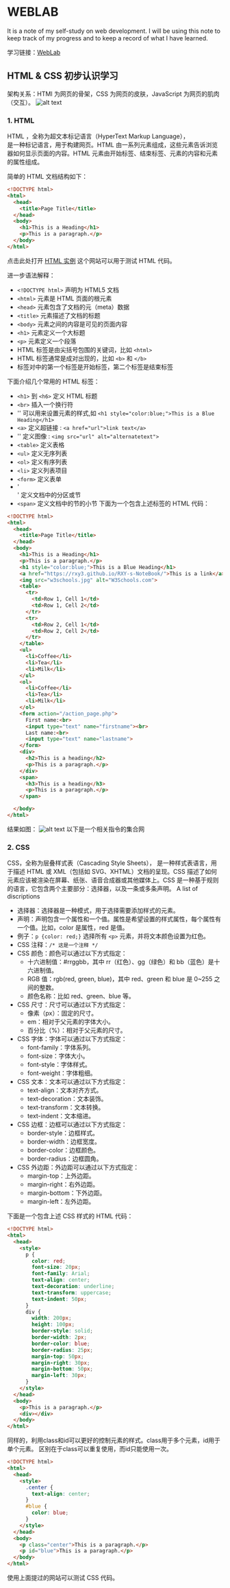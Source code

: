 # WEBLAB

It is a note of my self-study on web development. I will be using this note to keep track of my progress and to keep a record of what I have learned.

学习链接：[WebLab](https://weblab.mit.edu/schedule/)

## HTML & CSS 初步认识学习
架构关系：HTMI 为网页的骨架，CSS 为网页的皮肤，JavaScript 为网页的肌肉（交互）。
![alt text](image.png)
### 1. HTML 
HTML ，全称为超文本标记语言（HyperText Markup Language），  
是一种标记语言，用于构建网页。HTML 由一系列元素组成，这些元素告诉浏览器如何显示页面的内容。HTML 元素由开始标签、结束标签、元素的内容和元素的属性组成。

简单的 HTML 文档结构如下：
```html
<!DOCTYPE html>
<html>
  <head>
    <title>Page Title</title>
  </head>
  <body>
    <h1>This is a Heading</h1>
    <p>This is a paragraph.</p>
  </body>
</html>
```
点击此处打开 [HTML 实例](https://www.w3schools.com/html/tryit.asp?filename=tryhtml_default)
这个网站可以用于测试 HTML 代码。

进一步语法解释：
- `<!DOCTYPE html>` 声明为 HTML5 文档
- `<html>` 元素是 HTML 页面的根元素
- `<head>` 元素包含了文档的元（meta）数据
- `<title>` 元素描述了文档的标题
- `<body>` 元素之间的内容是可见的页面内容
- `<h1>` 元素定义一个大标题
- `<p>` 元素定义一个段落
- HTML 标签是由尖括号包围的关键词，比如 `<html>`
- HTML 标签通常是成对出现的，比如 `<b>` 和 `</b>`
- 标签对中的第一个标签是开始标签，第二个标签是结束标签

下面介绍几个常用的 HTML 标签：
- `<h1>` 到 `<h6>` 定义 HTML 标题
- `<br>` 插入一个换行符
- '<tagname style="property:value;">' 可以用来设置元素的样式,如 `<h1 style="color:blue;">This is a Blue Heading</h1>`
- `<a>` 定义超链接 : `<a href="url">link text</a>`
- '<img>' 定义图像 : `<img src="url" alt="alternatetext">`
- `<table>` 定义表格
- `<ul>` 定义无序列表
- `<ol>` 定义有序列表
- `<li>` 定义列表项目
- `<form>` 定义表单
- '<div>' 定义文档中的分区或节
- `<span>` 定义文档中的节的小节
下面为一个包含上述标签的 HTML 代码：
```html
<!DOCTYPE html>
<html>
  <head>
    <title>Page Title</title>
  </head>
  <body>
    <h1>This is a Heading</h1>
    <p>This is a paragraph.</p>
    <h1 style="color:blue;">This is a Blue Heading</h1>
    <a href="https://rxy3.github.io/RXY-s-NoteBook/">This is a link</a>
    <img src="w3schools.jpg" alt="W3Schools.com">
    <table>
      <tr>
        <td>Row 1, Cell 1</td>
        <td>Row 1, Cell 2</td>
      </tr>
      <tr>
        <td>Row 2, Cell 1</td>
        <td>Row 2, Cell 2</td>
      </tr>
    </table>
    <ul>
      <li>Coffee</li>
      <li>Tea</li>
      <li>Milk</li>
    </ul>
    <ol>
      <li>Coffee</li>
      <li>Tea</li>
      <li>Milk</li>
    </ol>
    <form action="/action_page.php">
      First name:<br>
      <input type="text" name="firstname"><br>
      Last name:<br>
      <input type="text" name="lastname">
    </form>
    <div>
      <h2>This is a heading</h2>
      <p>This is a paragraph.</p>
    </div>
    <span>
      <h3>This is a heading</h3>
      <p>This is a paragraph.</p>
    </span>

  </body>
</html>
```
结果如图：
![alt text](image-1.png)
以下是一个相关指令的集合网


### 2. CSS
CSS，全称为层叠样式表（Cascading Style Sheets），
是一种样式表语言，用于描述 HTML 或 XML（包括如 SVG、XHTML）文档的呈现。CSS 描述了如何元素应该被渲染在屏幕、纸张、语音合成器或其他媒体上。CSS 是一种基于规则的语言，它包含两个主要部分：选择器，以及一条或多条声明。
A list of discriptions 
- 选择器：选择器是一种模式，用于选择需要添加样式的元素。
- 声明：声明包含一个属性和一个值。属性是希望设置的样式属性，每个属性有一个值。比如，color 是属性，red 是值。
- 例子：`p {color: red;}` 选择所有 `<p>` 元素，并将文本颜色设置为红色。
- CSS 注释：`/* 这是一个注释 */`
- CSS 颜色：颜色可以通过以下方式指定：
  - 十六进制值：#rrggbb，其中 rr（红色）、gg（绿色）和 bb（蓝色）是十六进制值。
  - RGB 值：rgb(red, green, blue)，其中 red、green 和 blue 是 0~255 之间的整数。
  - 颜色名称：比如 red、green、blue 等。
- CSS 尺寸：尺寸可以通过以下方式指定：
  - 像素（px）：固定的尺寸。
  - em：相对于父元素的字体大小。
  - 百分比（%）：相对于父元素的尺寸。
- CSS 字体：字体可以通过以下方式指定：
  - font-family：字体系列。
  - font-size：字体大小。
  - font-style：字体样式。
  - font-weight：字体粗细。
- CSS 文本：文本可以通过以下方式指定：
  - text-align：文本对齐方式。
  - text-decoration：文本装饰。
  - text-transform：文本转换。
  - text-indent：文本缩进。
- CSS 边框：边框可以通过以下方式指定：
  - border-style：边框样式。
  - border-width：边框宽度。
  - border-color：边框颜色。
  - border-radius：边框圆角。
- CSS 外边距：外边距可以通过以下方式指定：
  - margin-top：上外边距。
  - margin-right：右外边距。
  - margin-bottom：下外边距。
  - margin-left：左外边距。

下面是一个包含上述 CSS 样式的 HTML 代码：
```html
<!DOCTYPE html>
<html>
  <head>
    <style>
      p {
        color: red;
        font-size: 20px;
        font-family: Arial;
        text-align: center;
        text-decoration: underline;
        text-transform: uppercase;
        text-indent: 50px;
      }
      div {
        width: 200px;
        height: 100px;
        border-style: solid;
        border-width: 2px;
        border-color: blue;
        border-radius: 25px;
        margin-top: 50px;
        margin-right: 30px;
        margin-bottom: 50px;
        margin-left: 30px;
      }
    </style>
  </head>
  <body>
    <p>This is a paragraph.</p>
    <div></div>
  </body>
</html>
```

同样的，利用class和id可以更好的控制元素的样式。class用于多个元素，id用于单个元素。
区别在于class可以重复使用，而id只能使用一次。
```html
<!DOCTYPE html>
<html>
  <head>
    <style>
      .center {
        text-align: center;
      }
      #blue {
        color: blue;
      }
    </style>
  </head>
  <body>
    <p class="center">This is a paragraph.</p>
    <p id="blue">This is a paragraph.</p>
  </body>
</html>

```
使用上面提过的网站可以测试 CSS 代码。
